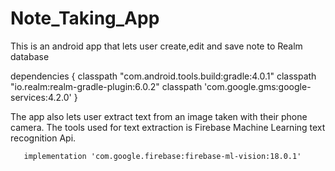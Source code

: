 # Note_Taking_App
This is an android app that lets user create,edit and save note to Realm database 
   
   dependencies {
        classpath "com.android.tools.build:gradle:4.0.1"
        classpath "io.realm:realm-gradle-plugin:6.0.2"
        classpath 'com.google.gms:google-services:4.2.0'
    }
    
    
The app also lets user extract text from an image taken with their phone camera. The tools used for text extraction is Firebase 
Machine Learning text recognition Api. 
       
       implementation 'com.google.firebase:firebase-ml-vision:18.0.1'
       
       
       
       
       
 

